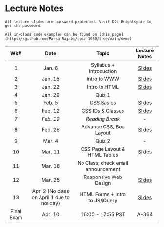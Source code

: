 # Lecture Notes

```{warning}
All lecture slides are password protected. Visit D2L Brightspace to get the password.
```

```{tip}
All in-class code examples can be found on [this page](https://github.com/Parsa-Rajabi/cpsc-1030/tree/main/demo)
```

| **Wk#** | **Date** | **Topic** | **Lecture Notes** |
|:---:|:---:|:---:|:---:|
| 1 | Jan. 8 | Syllabus + Introduction | [Slides](https://jstrieb.github.io/link-lock/#eyJ2IjoiMC4wLjEiLCJlIjoiQUgwRnNnQ1JJYXArbGtTbWxKT0d0N3RoNEdGaytZT0NrSXB3YkFMYlNZd0g5TXdoTjZhVC8zV1FNMGdEb0pHUHkydk1jRDZqLzF0WnhLVkk0SkRqcnVXdHMrRm45SXovMXhVa1Q4UTV4c1c5YTFaakVwZ3RQc2dpUS9BQkhpOFJDVHROS2FJODFYYTF3T2U3dXpDSDczMFR5ZjQ9IiwicyI6InlQOHRNekw4WnhXZzVjdDVaTFlVZUE9PSIsImkiOiJSVzFNTk45ZWF5ZTg2U0Q2In0=) |
| 2 | Jan. 15 | Intro to WWW | [Slides](https://jstrieb.github.io/link-lock/#eyJ2IjoiMC4wLjEiLCJlIjoiZUhrZDlNNXNiWTdJc2VJOU1qK3J2azNvN2FvYzU4eGpZeXNPZGQ1UlZoZ2JoU2w5SFJBZ2ZDTlkxblRxNXlkcHdEUzk2VExtaTJjN0k1c2ZYUXNYTHRwSDFxbHIzNWFZSXZSeWxKS25jVW15QUJmZXhyWFQrL2NXSzRkRW1aREo5WTFsS0RsRUJncktLbUxvUUhRVlJudTZ3UVk9IiwicyI6IkNtOW0rMUVlUllyMkVaQ2MyanRmbVE9PSIsImkiOiJieCtHMnB6Y0U4dml5dTBDIn0=) |
| 3 | Jan. 22 | Intro to HTML | [Slides](https://jstrieb.github.io/link-lock/#eyJ2IjoiMC4wLjEiLCJlIjoiRlZWc2hsOFVhUXNxNUpyUVFicWNCd3JzTGNQa1ZSbDRVdUlWNE9hMkRkRHg5UWtaTkhubHBWUGgyTDAwUldxUVZNR200bUtsRTgyZDNUQndmMC9nMUxoVVFoUHJDRG9jV1lOMWdHRDI3Smx0YlBuT0o0TGlzNXA4MzZSZWJ3elVLaGFTNlhNb3NrM09MRmRYSlo4SDRVZFVnbUk9IiwicyI6Ijh1MUczeGNqbDU1T3FTN2pyU0NjZ3c9PSIsImkiOiJBcU1JT2tWZXY4TFFLRDYxIn0=) |
| 4 | Jan. 29 | Quiz 1 |  |
| 5 | Feb. 5 | CSS Basics | [Slides](https://jstrieb.github.io/link-lock/#eyJ2IjoiMC4wLjEiLCJlIjoiOU5KYWJVUERBN0w3ODNjRTVHOHA4dC93aFVtK2xOaVl0c0xWcDRoTDFEMmVsNDdjVzE3N00rcUNTNlhwN09HdktrR1MxdzdORVRibkllZlJlQXhsM0tZWTh2SWcvY2h2UC90VTFzRTcyQ0E4dTlQcGtKSkwzc2xqR1RIY3RsN2xGS0RKRmg0WkhWWFVoRXZWdE12ZGkybXk5a2c9IiwicyI6IjJMZytCWXZXTGQzbFcvTmJlWDlHYkE9PSIsImkiOiJTWGVCNXZLSkZLRTY3d1pOIn0=)  |
| 6 | Feb. 12 | CSS IDs & Classes | [Slides](https://jstrieb.github.io/link-lock/#eyJ2IjoiMC4wLjEiLCJlIjoiMmo5aldMdytoa3ZsTXUyT2RUMktFMCtDYklyWWx6c2JDQk1VV2ZtUitmbTBjMXlXdXp4RzRKT0NLQzlyaU45TEVhK2pzL1ZiQ28xc2pGUkVOL3dQNzloVnAyVHkvTnNGSzFtYUtTaUY3Y0F4YjdEaG5OSTNVL3lQTTNYdk9oWGFjZ3h2YjZaakF0cFhSMzkwVHNYQjBScURoSlU9IiwicyI6InpsMFF4ZW1CMXI1Z2ZaaURMNVlrQ3c9PSIsImkiOiJ1V05pcUdJVDlUczUrN1lLIn0=) |
| _7_ | _Feb. 19_ | _Reading Break_ | _-_ |
| 8 | Feb. 26 | Advance CSS, Box Layout | [Slides](https://jstrieb.github.io/link-lock/#eyJ2IjoiMC4wLjEiLCJlIjoiVHZhS0R6dEpSVWU1cEpiMC85c05Qb0swMStmcjQzZ3UrOVNxckNLSjhIOTYzaEZnTEVuZ01iTENGL3ovZlJKQm5GZzUwVjl2UFAyM3VIVVFidUxVa1JGbEw0M3dOOWZuWnIvK2pNNk9DdlpNd1FpaDRjK3hHcHB2cUZqd2psaVU5WURMUDZDdVF6TEJjMUU3NlBRR0doV21NUlU9IiwicyI6Ik90Z1BSWC9lQ0YyV2xtRWlPOVp1TlE9PSIsImkiOiJ6a1RZdjFTaFpyTlphdFVEIn0=) |
| 9 | Mar. 4 | Quiz 2 | - |
| 10 | Mar. 11 | CSS Page Layout & HTML Tables | [Slides](https://jstrieb.github.io/link-lock/#eyJ2IjoiMC4wLjEiLCJlIjoiN1dORzlOY01rMmpWa2RueHlsN0QvVTc3eHhCM2JRRUhqa2MvRTQxTmlmbDNjSUJEVGU1di9RdTFNVytPWGk1LytVTG03NFVOUGdJNHk5Sjd6OVFnQzNIYTZyUDhKOTNRVExmbDJwNGs0Y3ZKaWg3N3hYelFPRERrYWUvV1lCdlJXQUIvMTVFNnRCVG1xNGRRTmQzRnpVUFJiNjQ9IiwicyI6Im80MkRyNk10aElWc3N4SkZXd1hFY2c9PSIsImkiOiJoN0liVXh3Q0dHOWxnUUdkIn0=)  |
| 11 | Mar. 18 | No Class; check email announcement |  |
| 12 | Mar. 25 | Responsive Web Design | [Slides](https://jstrieb.github.io/link-lock/#eyJ2IjoiMC4wLjEiLCJlIjoiaHpqTVJRMU1HK09YakFpdkFueGsxdHJCOEMxTEY3TUltNTdZaUQ2UzJNZExYUEVzSTYxOXpOWnk0MDZ4SkpKT0lFRi9ySzgyRUFQVTZBQUhtZHYzeGxsM2FFVnliVCtTYy8wOFNkMHlISTExODh0OGswUHoyZkhBaE1WY1dPblJ6MEVORzI0TFpnRDZ1eGJXZHNuZVFsQ1FQRVU9IiwicyI6InhPeHRENWZvZ0hYY012cllpWWN2L2c9PSIsImkiOiI1UkRCYW9Mc2Z3QTlwYURvIn0=)  |
| 13 | Apr. 2 (No class on April 1 due to holiday) | HTML Forms + Intro to JS/jQuery | [Slides](https://jstrieb.github.io/link-lock/#eyJ2IjoiMC4wLjEiLCJlIjoiUWs4RC9XNTdwZ0tJT3pYOXhzUUV1TGtnMGw1aDdzejZBRUt0VUt6Zzl5dWZEaWk0cjVjTHdsMmpCT05EK2c4d1M5c0RzNzNxMm52SmRNUkJDTjd3SkZicUFqREhOOWZXTFRIZGpCNlZremYrMUFZZGNOb2ozemlSeVJ0MkhRY0lrdGw5VEJiWTZVbzZJUDJQb284blA3bkdhWUk9IiwicyI6ImNUMDU0eHVrR1pOdThUd1c2bEpzeVE9PSIsImkiOiJ2bDhLRWhMUW9GZDN0dENOIn0=) |
| Final Exam | Apr. 10 | 16:00 - 17:55 PST | A-364  |

